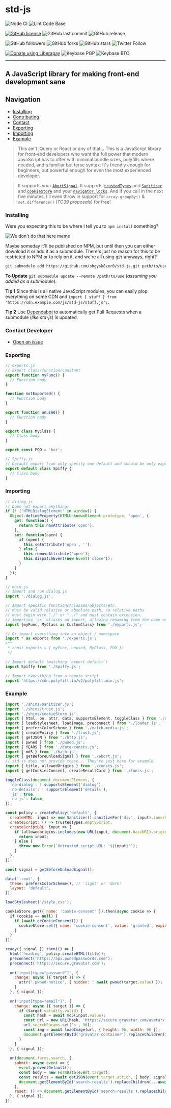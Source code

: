 # std-js

![Node CI](https://github.com/shgysk8zer0/std-js/workflows/Node%20CI/badge.svg)
![Lint Code Base](https://github.com/shgysk8zer0/std-js/workflows/Lint%20Code%20Base/badge.svg)

[![GitHub license](https://img.shields.io/github/license/shgysk8zer0/std-js.svg)](https://github.com/shgysk8zer0/std-js/blob/master/LICENSE)
![GitHub last commit](https://img.shields.io/github/last-commit/shgysk8zer0/std-js.svg)
![GitHub release](https://img.shields.io/github/release/shgysk8zer0/std-js.svg)

![GitHub followers](https://img.shields.io/github/followers/shgysk8zer0.svg?style=social)
![GitHub forks](https://img.shields.io/github/forks/shgysk8zer0/std-js.svg?style=social)
![GitHub stars](https://img.shields.io/github/stars/shgysk8zer0/std-js.svg?style=social)
![Twitter Follow](https://img.shields.io/twitter/follow/shgysk8zer0.svg?style=social)

[![Donate using Liberapay](https://img.shields.io/liberapay/receives/shgysk8zer0.svg?logo=liberapay)](https://liberapay.com/shgysk8zer0/donate "Donate using Liberapay")
![Keybase PGP](https://img.shields.io/keybase/pgp/shgysk8zer0.svg)
![Keybase BTC](https://img.shields.io/keybase/btc/shgysk8zer0.svg)
- - -

## A JavaScript library for making front-end development sane

## Navigation
- [Installing](#installing)
- [Contributing](./.github/CONTRIBUTING.md)
- [Contact](#contact-developer)
- [Exporting](#exporting)
- [Importing](#importing)
- [Example](#example)

> This ain't jQuery or React or any of that... This is a JavaScript library for
> front-end developers who want the full power that modern JavaScript has to
> offer with minimal bundle sizes, polyfills where needed, and a familiar but
> terse syntax. It's friendly enough for beginners, but powerful enough for even
> the most experienced developer.

> It supports your [`AbortSignal`](https://developer.mozilla.org/en-US/docs/Web/API/AbortSignal).
> It supports [`trustedTypes`](https://developer.mozilla.org/en-US/docs/Web/API/TrustedTypePolicy)
> and [`Sanitizer`](https://developer.mozilla.org/en-US/docs/Web/API/HTML_Sanitizer_API)
> and [`cookieStore`](https://developer.mozilla.org/en-US/docs/Web/API/CookieStore)
> and your [`navigator.locks`](https://developer.mozilla.org/en-US/docs/Web/API/LockManager).
> And if you call in the next five minutes, I'll even throw in support for
> `array.groupBy()` & `set.difference()` (*TC39 proposals*) for free!

### Installing
Were you expecting this to be where I tell you to `npm install` something?

![We don't do that here meme](https://i.imgflip.com/2si67r.jpg)

Maybe someday it'll be published on NPM, but until then you can either download
it or add it as a submodule. There's just no reason for this to be restricted to
NPM or to rely on it, and we're all using `git` anyways, right?

```bash
git submodule add https://github.com/shgysk8zer0/std-js.git path/to/use
```

**To Update** `git submodule update --remote /path/to/use` (*assuming you added as a submodule*).

**Tip 1** Since this is all native JavaScript modules, you can easily plop everything
on some CDN and `import { stuff } from 'https://cdn.example.com/js/std-js/stuff.js';`.

**Tip 2** Use [Dependabot](https://github.com/dependabot) to automatically get
Pull Requests when a submodule (*like std-js*) is updated.

### Contact Developer
- [Open an issue](https://github.com/shgysk8zer0/std-js/issues)

### Exporting
```js
// exports.js
// Export class/function/constant
export function myFunc() {
  // Function body
}

function notExported() {
  // Function body
}

export function unused() {
  // Function body
}

export class MyClass {
  // Class body
}

export const FOO = 'bar';
```

```js
// Spiffy.js
// Default export (can only specify one default and should be only export)
export default class Spiffy {
  // Class body
}
```
### Importing
```js
// dialog.js
// Does not export anything.
if (! ('HTMLDialogElement' in window)) {
  Object.defineProperty(HTMLUnknownElement.prototype, 'open', {
    get: function() {
      return this.hasAttribute('open');
    },
    set: function(open) {
      if (open) {
        this.setAttribute('open', '');
      } else {
        this.removeAttribute('open');
        this.dispatchEvent(new Event('close'));
      }
    }
  });
}
```
```js
// main.js
// Import and run dialog.js
import './dialog.js';

// Import specific functions/classes/objects/etc.
// Must be valid relative or absolute path, so relative paths
// must begin with "./" or "../" and must contain extension.
// importing `as` aliases an import, allowing renaming from the name exported
import {myFunc, MyClass as CustomClass} from './exports.js';

// Or import everything into an object / namespace
import * as exports from './exports.js';
/**
 * const exports = { myFunc, unused, MyClass, FOO };
 */

// Import default (matching `export default`)
import Spiffy from './Spiffy.js';

// Import everything from a remote script
import 'https://cdn.polyfill.io/v2/polyfill.min.js';
```

### Example
```js
import './shims/sanitizer.js';
import './shims/trust.js';
import './shims/cookieStore.js';
import { html, on, attr, data, supportsElement, toggleClass } from './dom.js';
import { loadStylesheet, loadImage, preconnect } from './loader.js';
import { prefersColorScheme } from './match-media.js';
import { createPolicy } from './trust.js';
import { getJSON } from './http.js';
import { pwned } from './pwned.js';
import { YEARS } from './date-consts.js';
import { md5 } from './hash.js';
import { getBeforeUnloadSignal } from './abort.js';
// std-js does not provide these... They're just here for example
import { title, allowedOrigins } from './consts.js';
import { getCookiesConsent, createResultCard } from './funcs.js';

toggleClass(document.documentElement, {
  'no-dialog': ! supportsElement('dialog'),
  'no-details': ! supportsElement('details'),
  'js': true,
  'no-js': false,
});

const policy = createPolicy('default', {
  createHTML: input => new Sanitizer().sanitizeFor('div', input).innerHTML,
  createScript: () => trustedTypes.emptyScript,
  createScriptURL: input => {
    if (allowedorigins.includes(new URL(input, document.baseURI).origin)) {
      return input;
    } else {
      throw new Error(`Untrusted script URL: '${input}'`);
    }
  },
});

const signal = getBeforeUnloadSignal();

data(':root', {
  theme: prefersColorScheme(), // 'light' or 'dark'
  layout: 'default',
});

loadStylesheet('/style.css');

cookieStore.get({ name: 'cookie-consent' }).then(async cookie => {
  if (cookie == null) {
    if (await geCookieConsent()) {
      cookieStore.set({ name: 'cookie-consent', value: 'granted', expires: 2 * YEARS });
    }
  }
});

ready({ signal }).then(() => {
  html('heading', policy.createHTML(title));
  preconnect('https://api.pwnedpasswords.com');
  preconnect('https://secure.gravatar.com');
  
  on('input[type="password"]', {
    change: async ({ target }) => {
      attr('.pwned-notice', { hidden: ! await pwned(target.value) });
    }
  }, { signal });
  
  on('input[type="email"]', {
    change: async ({ target }) => {
      if (target.validity.valid) {
        const hash = await md5(input.value);
        const url = new URL(hash, 'https://secure.gravatar.com/avatar/');
        url.searchParams.set('s', 96);
        const img = await loadImage(url, { height: 96, width: 96 });
        document.getElementById('gravatar-container').replaceChildren(img);
      }
    }
  }, { signal });
  
  on(document.forms.search, {
    submit: async event => {
      event.preventDefault();
      const body = new FormData(event.target);
      const results = await getJSON(event.target.action, { body, signal });
      document.getElementById('search-results').replaceChildren(...await Array.fromAsync(results));
    },
    reset: () => document.getElementById('search-results').replaceChildren(),
  }, { signal });
});
```

